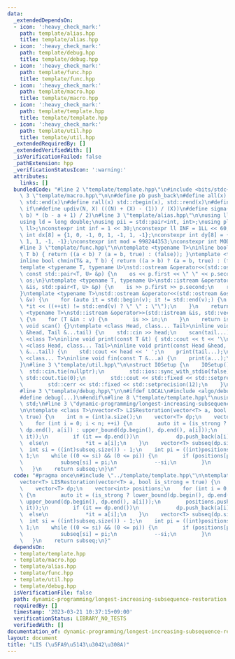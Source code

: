 ```yaml
---
data:
  _extendedDependsOn:
  - icon: ':heavy_check_mark:'
    path: template/alias.hpp
    title: template/alias.hpp
  - icon: ':heavy_check_mark:'
    path: template/debug.hpp
    title: template/debug.hpp
  - icon: ':heavy_check_mark:'
    path: template/func.hpp
    title: template/func.hpp
  - icon: ':heavy_check_mark:'
    path: template/macro.hpp
    title: template/macro.hpp
  - icon: ':heavy_check_mark:'
    path: template/template.hpp
    title: template/template.hpp
  - icon: ':heavy_check_mark:'
    path: template/util.hpp
    title: template/util.hpp
  _extendedRequiredBy: []
  _extendedVerifiedWith: []
  _isVerificationFailed: false
  _pathExtension: hpp
  _verificationStatusIcon: ':warning:'
  attributes:
    links: []
  bundledCode: "#line 2 \"template/template.hpp\"\n#include <bits/stdc++.h>\n#line\
    \ 3 \"template/macro.hpp\"\n\n#define pb push_back\n#define all(x) std::begin(x),\
    \ std::end(x)\n#define rall(x) std::rbegin(x), std::rend(x)\n#define elif else\
    \ if\n#define updiv(N, X) (((N) + (X) - (1)) / (X))\n#define sigma(a, b) ((a +\
    \ b) * (b - a + 1) / 2)\n#line 3 \"template/alias.hpp\"\n\nusing ll = long long;\n\
    using ld = long double;\nusing pii = std::pair<int, int>;\nusing pll = std::pair<ll,\
    \ ll>;\nconstexpr int inf = 1 << 30;\nconstexpr ll INF = 1LL << 60;\nconstexpr\
    \ int dx[8] = {1, 0, -1, 0, 1, -1, 1, -1};\nconstexpr int dy[8] = {0, 1, 0, -1,\
    \ 1, 1, -1, -1};\nconstexpr int mod = 998244353;\nconstexpr int MOD = 1e9 + 7;\n\
    #line 3 \"template/func.hpp\"\n\ntemplate <typename T>\ninline bool chmax(T& a,\
    \ T b) { return ((a < b) ? (a = b, true) : (false)); }\ntemplate <typename T>\n\
    inline bool chmin(T& a, T b) { return ((a > b) ? (a = b, true) : (false)); }\n\
    template <typename T, typename U>\nstd::ostream &operator<<(std::ostream &os,\
    \ const std::pair<T, U> &p) {\n    os << p.first << \" \" << p.second;\n    return\
    \ os;\n}\ntemplate <typename T, typename U>\nstd::istream &operator>>(std::istream\
    \ &is, std::pair<T, U> &p) {\n    is >> p.first >> p.second;\n    return is;\n\
    }\ntemplate <typename T>\nstd::ostream &operator<<(std::ostream &os, const std::vector<T>\
    \ &v) {\n    for (auto it = std::begin(v); it != std::end(v);) {\n        os <<\
    \ *it << ((++it) != std::end(v) ? \" \" : \"\");\n    }\n    return os;\n}\ntemplate\
    \ <typename T>\nstd::istream &operator>>(std::istream &is, std::vector<T> &v)\
    \ {\n    for (T &in : v) {\n        is >> in;\n    }\n    return is;\n}\ninline\
    \ void scan() {}\ntemplate <class Head, class... Tail>\ninline void scan(Head\
    \ &head, Tail &...tail) {\n    std::cin >> head;\n    scan(tail...);\n}\ntemplate\
    \ <class T>\ninline void print(const T &t) { std::cout << t << '\\n'; }\ntemplate\
    \ <class Head, class... Tail>\ninline void print(const Head &head, const Tail\
    \ &...tail) {\n    std::cout << head << ' ';\n    print(tail...);\n}\ntemplate\
    \ <class... T>\ninline void fin(const T &...a) {\n    print(a...);\n    exit(0);\n\
    }\n#line 3 \"template/util.hpp\"\n\nstruct IOSetup {\n    IOSetup() {\n      \
    \  std::cin.tie(nullptr);\n        std::ios::sync_with_stdio(false);\n       \
    \ std::cout.tie(0);\n        std::cout << std::fixed << std::setprecision(12);\n\
    \        std::cerr << std::fixed << std::setprecision(12);\n    }\n} IOSetup;\n\
    #line 3 \"template/debug.hpp\"\n\n#ifdef LOCAL\n#include <algo/debug.hpp>\n#else\n\
    #define debug(...)\n#endif\n#line 8 \"template/template.hpp\"\nusing namespace\
    \ std;\n#line 3 \"dynamic-programming/longest-increasing-subsequence-restoration.hpp\"\
    \n\ntemplate <class T>\nvector<T> LISRestoration(vector<T> a, bool is_strong =\
    \ true) {\n    int n = (int)a.size();\n    vector<T> dp;\n    vector<int> positions;\n\
    \    for (int i = 0; i < n; ++i) {\n        auto it = (is_strong ? lower_bound(dp.begin(),\
    \ dp.end(), a[i]) : upper_bound(dp.begin(), dp.end(), a[i]));\n        positions.push_back(distance(dp.begin(),\
    \ it));\n        if (it == dp.end())\n            dp.push_back(a[i]);\n      \
    \  else\n            *it = a[i];\n    }\n    vector<T> subseq(dp.size());\n  \
    \  int si = ((int)subseq.size()) - 1;\n    int pi = ((int)positions.size()) -\
    \ 1;\n    while ((0 <= si) && (0 <= pi)) {\n        if (positions[pi] == si) {\n\
    \            subseq[si] = pi;\n            --si;\n        }\n        --pi;\n \
    \   }\n    return subseq;\n}\n"
  code: "#pragma once\n#include \"../template/template.hpp\"\n\ntemplate <class T>\n\
    vector<T> LISRestoration(vector<T> a, bool is_strong = true) {\n    int n = (int)a.size();\n\
    \    vector<T> dp;\n    vector<int> positions;\n    for (int i = 0; i < n; ++i)\
    \ {\n        auto it = (is_strong ? lower_bound(dp.begin(), dp.end(), a[i]) :\
    \ upper_bound(dp.begin(), dp.end(), a[i]));\n        positions.push_back(distance(dp.begin(),\
    \ it));\n        if (it == dp.end())\n            dp.push_back(a[i]);\n      \
    \  else\n            *it = a[i];\n    }\n    vector<T> subseq(dp.size());\n  \
    \  int si = ((int)subseq.size()) - 1;\n    int pi = ((int)positions.size()) -\
    \ 1;\n    while ((0 <= si) && (0 <= pi)) {\n        if (positions[pi] == si) {\n\
    \            subseq[si] = pi;\n            --si;\n        }\n        --pi;\n \
    \   }\n    return subseq;\n}"
  dependsOn:
  - template/template.hpp
  - template/macro.hpp
  - template/alias.hpp
  - template/func.hpp
  - template/util.hpp
  - template/debug.hpp
  isVerificationFile: false
  path: dynamic-programming/longest-increasing-subsequence-restoration.hpp
  requiredBy: []
  timestamp: '2023-03-21 10:37:15+09:00'
  verificationStatus: LIBRARY_NO_TESTS
  verifiedWith: []
documentation_of: dynamic-programming/longest-increasing-subsequence-restoration.hpp
layout: document
title: "LIS (\u5FA9\u5143\u3042\u308A)"
---
```

